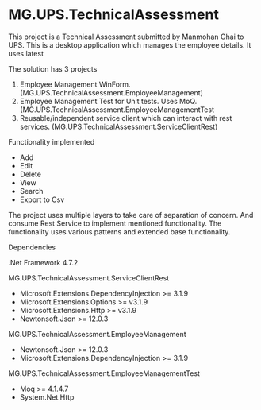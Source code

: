 # MG.UPS.TechnicalAssessment
This project is a Technical Assessment submitted by Manmohan Ghai to UPS.
This is a desktop application which manages the employee details. It uses latest 

The solution has 3 projects
1.	Employee Management WinForm. (MG.UPS.TechnicalAssessment.EmployeeManagement) 
2.	Employee Management Test for Unit tests. Uses MoQ. (MG.UPS.TechnicalAssessment.EmployeeManagementTest
3.	Reusable/independent service client which can interact with rest services. (MG.UPS.TechnicalAssessment.ServiceClientRest)

Functionality implemented
- Add
- Edit
- Delete
- View
- Search
- Export to Csv

The project uses multiple layers to take care of separation of concern. And consume Rest Service to implement mentioned functionality. The functionality uses various patterns and extended base functionality. 

Dependencies

.Net Framework 4.7.2

MG.UPS.TechnicalAssessment.ServiceClientRest
- Microsoft.Extensions.DependencyInjection >= 3.1.9
- Microsoft.Extensions.Options >= v3.1.9
- Microsoft.Extensions.Http >= v3.1.9
- Newtonsoft.Json >= 12.0.3

MG.UPS.TechnicalAssessment.EmployeeManagement
- Newtonsoft.Json >= 12.0.3
- Microsoft.Extensions.DependencyInjection >= 3.1.9

MG.UPS.TechnicalAssessment.EmployeeManagementTest
- Moq >= 4.1.4.7
- System.Net.Http

